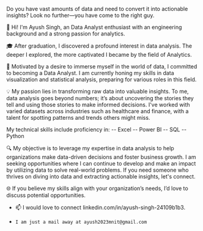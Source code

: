 Do you have vast amounts of data and need to convert it into actionable insights? Look no further—you have come to the right guy.

👋 Hi! I'm Ayush Singh, an Data Analyst enthusiast with an engineering background  and a strong passion for analytics.

🎓 After graduation, I discovered a profound interest in data analysis. The deeper I explored, the more captivated I became by the field of Analytics.

🚀 Motivated by a desire to immerse myself in the world of data, I committed to becoming a Data Analyst. I am currently honing my skills in data visualization and statistical analysis, preparing for various roles in this field.

💡 My passion lies in transforming raw data into valuable insights. To me, data analysis goes beyond numbers; it’s about uncovering the stories they tell and using those stories to make informed decisions. I've worked with varied datasets across industries such as healthcare and finance, with a talent for spotting patterns and trends others might miss.

My technical skills include proficiency in:
-- Excel
-- Power BI
-- SQL
-- Python

🔍 My objective is to leverage my expertise in data analysis to help organizations make data-driven decisions and foster business growth. I am seeking opportunities where I can continue to develop and make an impact by utilizing data to solve real-world problems. If you need someone who thrives on diving into data and extracting actionable insights, let's connect.

🌐 If you believe my skills align with your organization’s needs, I’d love to discuss potential opportunities.

- 📫 I would love to connect  linkedin.com/in/ayush-singh-24109b1b3.
-     I am just a mail away at ayush2023mnit@gmail.com




<!---
DataAnalyst745/DataAnalyst745 is a ✨ special ✨ repository because its `README.md` (this file) appears on your GitHub profile.
You can click the Preview link to take a look at your changes.
--->
